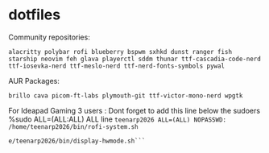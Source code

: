 # dotfiles
Community repositories: 

```alacritty polybar rofi blueberry bspwm sxhkd dunst ranger fish starship neovim feh glava playerctl sddm thunar ttf-cascadia-code-nerd ttf-iosevka-nerd ttf-meslo-nerd ttf-nerd-fonts-symbols pywal```

AUR Packages:

```brillo cava picom-ft-labs plymouth-git ttf-victor-mono-nerd wpgtk ```

For Ideapad Gaming 3 users :
Dont forget to add this line below the sudoers %sudo ALL=(ALL:ALL) ALL line
```teenarp2026 ALL=(ALL) NOPASSWD: /home/teenarp2026/bin/rofi-system.sh```
```teenarp2026 ALL=(ALL) NOPASSWD: /hom![screenshots](https://github.com/Teenarp2003/dotfiles/assets/93932501/df25af47-966e-4b52-b405-75ac698cf84b)
e/teenarp2026/bin/display-hwmode.sh```

